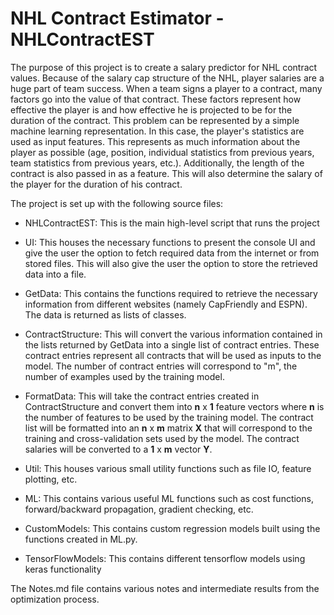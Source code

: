 # NHL Contract Estimator - NHLContractEST

The purpose of this project is to create a salary predictor for NHL contract values. Because of the salary cap structure of the NHL, player salaries are a huge part of team success.
When a team signs a player to a contract, many factors go into the value of that contract. These factors represent how effective the player is and how effective he is projected 
to be for the duration of the contract. This problem can be represented by a simple machine learning representation. In this case, the player's statistics are used as input features. 
This represents as much information about the player as possible (age, position, individual statistics from previous years, team statistics from previous years, etc.). 
Additionally, the length of the contract is also passed in as a feature. This will also determine the salary of the player for the duration of his contract. 

The project is set up with the following source files: 
* NHLContractEST: 
This is the main high-level script that runs the project

* UI: 
This houses the necessary functions to present the console UI and give the user the option to fetch required data from the internet or from stored files. This will also give the user the option to store the retrieved data into a file.

* GetData: This contains the functions required to retrieve the necessary information from different websites (namely CapFriendly and ESPN). The data is returned as lists of classes. 

* ContractStructure: This will convert the various information contained in the lists returned by GetData into a single list of contract entries. These contract entries represent all contracts that will be used as inputs to the model. The number of contract entries will correspond to "m", the number of examples used by the training model.

* FormatData: This will take the contract entries created in ContractStructure and convert them into **n** x **1** feature vectors where **n** is the number of features to be used by the training model. The contract list will be formatted into an **n** x **m** matrix **X** that will correspond to the training and cross-validation sets used by the model. The contract salaries will be converted to a **1** x **m** vector **Y**. 

* Util: This houses various small utility functions such as file IO, feature plotting,  etc. 

* ML: This contains various useful ML functions such as cost functions, forward/backward propagation, gradient checking, etc. 

* CustomModels: This contains custom regression models built using the functions created in ML.py.

* TensorFlowModels: This contains different tensorflow models using keras functionality  

The Notes.md file contains various notes and intermediate results from the optimization process. 
